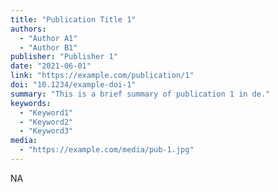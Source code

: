 ```yaml
---
title: "Publication Title 1"
authors:
  - "Author A1"
  - "Author B1"
publisher: "Publisher 1"
date: "2021-06-01"
link: "https://example.com/publication/1"
doi: "10.1234/example-doi-1"
summary: "This is a brief summary of publication 1 in de."
keywords:
  - "Keyword1"
  - "Keyword2"
  - "Keyword3"
media:
  - "https://example.com/media/pub-1.jpg"
---
```


NA
